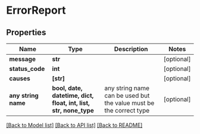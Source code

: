 # ErrorReport


## Properties
Name | Type | Description | Notes
------------ | ------------- | ------------- | -------------
**message** | **str** |  | [optional] 
**status_code** | **int** |  | [optional] 
**causes** | **[str]** |  | [optional] 
**any string name** | **bool, date, datetime, dict, float, int, list, str, none_type** | any string name can be used but the value must be the correct type | [optional]

[[Back to Model list]](../README.md#documentation-for-models) [[Back to API list]](../README.md#documentation-for-api-endpoints) [[Back to README]](../README.md)


